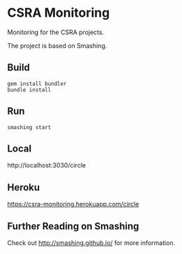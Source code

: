 CSRA Monitoring
====
Monitoring for the CSRA projects.
 
The project is based on Smashing.


Build
----
```
gem install bundler
bundle install
```

Run
----
```
smashing start
```

Local
----
http://localhost:3030/circle

Heroku
----
https://csra-monitoring.herokuapp.com/circle


Further Reading on Smashing
----
Check out http://smashing.github.io/ for more information.